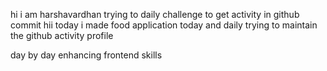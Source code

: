    hi i am harshavardhan  trying to daily challenge to get activity in github commit
 hii today i made food application
today and daily trying to maintain the github activity profile     
    
   day by day enhancing frontend skills     


       
       


